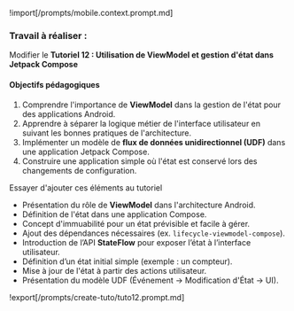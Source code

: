!import[/prompts/mobile.context.prompt.md] 

### **Travail à réaliser :**  

Modifier le **Tutoriel 12 : Utilisation de ViewModel et gestion d'état dans Jetpack Compose** 

#### **Objectifs pédagogiques**

1. Comprendre l'importance de **ViewModel** dans la gestion de l'état pour des applications Android.
2. Apprendre à séparer la logique métier de l'interface utilisateur en suivant les bonnes pratiques de l'architecture.
3. Implémenter un modèle de **flux de données unidirectionnel (UDF)** dans une application Jetpack Compose.
4. Construire une application simple où l'état est conservé lors des changements de configuration.

Essayer d'ajouter ces éléments au tutoriel 

- Présentation du rôle de **ViewModel** dans l'architecture Android.
- Définition de l'état dans une application Compose.
- Concept d'immuabilité pour un état prévisible et facile à gérer.
- Ajout des dépendances nécessaires (ex. `lifecycle-viewmodel-compose`).
- Introduction de l’API **StateFlow** pour exposer l’état à l’interface utilisateur.
- Définition d’un état initial simple (exemple : un compteur).
- Mise à jour de l'état à partir des actions utilisateur.
- Présentation du modèle UDF (Événement → Modification d'État → UI).


!export[/prompts/create-tuto/tuto12.prompt.md]  